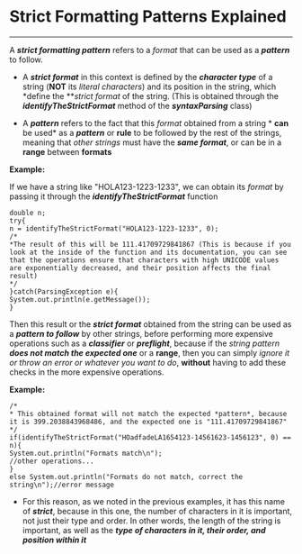 # Strict Formatting Patterns Explained

------------------------------------------------
A ***strict formatting pattern*** refers to a *format* that can be used as a ***pattern*** to follow.

* A ***strict format*** in this context is defined by the ***character type*** of a string (**NOT** its *literal characters*) and its position in the string, which *define the ***strict format* of the string. (This is obtained through the ***identifyTheStrictFormat*** method of the ***syntaxParsing*** class)

* A ***pattern*** refers to the fact that this *format* obtained from a string * **can** be used* as a ***pattern*** or **rule** to be followed by the rest of the strings, meaning that *other strings* must have the ***same format***, or can be in a **range** between **formats**

**Example:**

If we have a string like "HOLA123-1223-1233", we can obtain its *format* by passing it through the ***identifyTheStrictFormat*** function

~~~~
double n;
try{
n = identifyTheStrictFormat("HOLA123-1223-1233", 0);
/*
*The result of this will be 111.41709729841867 (This is because if you look at the inside of the function and its documentation, you can see that the operations ensure that characters with high UNICODE values ​​are exponentially decreased, and their position affects the final result)
*/
}catch(ParsingException e){
System.out.println(e.getMessage());
}
~~~~
Then this result or the ***strict format*** obtained from the string can be used as a ***pattern to follow*** by other strings, before performing more expensive operations such as a ***classifier*** or ***preflight***, because if the *string pattern* ***does not match the expected one*** or a **range**, then you can simply *ignore it or throw an error or whatever you want to do*, **without** having to add these checks in the more expensive operations.

**Example:**
~~~~
/*
* This obtained format will not match the expected *pattern*, because it is 399.2038843968486, and the expected one is "111.41709729841867"
*/
if(identifyTheStrictFormat("HOadfadeLA1654123-14561623-1456123", 0) == n){
System.out.println("Formats match\n");
//other operations...
}
else System.out.println("Formats do not match, correct the string\n");//error message
~~~~

* For this reason, as we noted in the previous examples, it has this name of ***strict***, because in this one, the number of characters in it is important, not just their type and order. In other words, the length of the string is important, as well as the ***type of characters in it, their order, and position within it***
